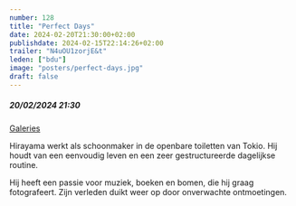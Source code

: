 ```yaml
---
number: 128
title: "Perfect Days"
date: 2024-02-20T21:30:00+02:00
publishdate: 2024-02-15T22:14:26+02:00
trailer: "N4uOU1zorjE&t"
leden: ["bdu"]
image: "posters/perfect-days.jpg"
draft: false
---
```


##### 20/02/2024 21:30

[Galeries](https://galeries.be/nl/expat-cinema-perfect-days/)

Hirayama werkt als schoonmaker in de openbare toiletten van Tokio.
Hij houdt van een eenvoudig leven en een zeer gestructureerde
dagelijkse routine.
<!--more-->
Hij heeft een passie voor muziek, boeken en bomen, die hij
graag fotografeert. Zijn verleden duikt weer op
door onverwachte ontmoetingen.
